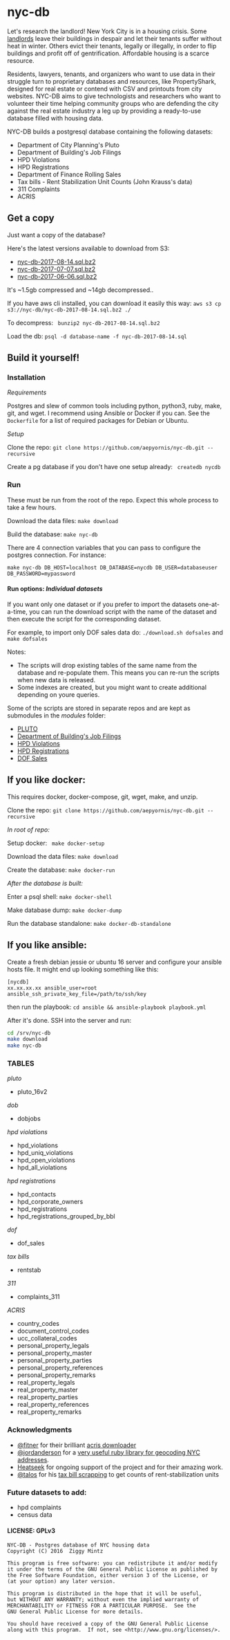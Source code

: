 # nyc-db

Let's research the landlord! New York City is in a housing crisis. Some [landlords](https://youtu.be/o1SzKHXz8tU) leave their buildings in despair and let their tenants suffer without heat in winter. Others evict their tenants, legally or illegally, in order to flip buildings and profit off of gentrification. Affordable housing is a scarce resource. 

Residents, lawyers, tenants, and organizers who want to use data in their struggle turn to proprietary databases and resources, like PropertyShark, designed for real estate or contend with CSV and printouts from city websites. NYC-DB aims to give technologists and researchers who want to volunteer their time helping community groups who are defending the city against the real estate industry a leg up by providing a ready-to-use database filled with housing data.

NYC-DB builds a postgresql database containing the following datasets:

- Department of City Planning's Pluto
- Department of Building's Job Filings
- HPD Violations
- HPD Registrations
- Department of Finance Rolling Sales
- Tax bills - Rent Stabilization Unit Counts (John Krauss's data)
- 311 Complaints
- ACRIS

## Get a copy

Just want a copy of the database?

Here's the latest versions available to download from S3:
- [nyc-db-2017-08-14.sql.bz2](https://s3.amazonaws.com/nyc-db/nyc-db-2017-08-14.sql.bz2)
- [nyc-db-2017-07-07.sql.bz2](https://s3.amazonaws.com/nyc-db/nyc-db-2017-07-07.sql.bz2)
- [nyc-db-2017-06-06.sql.bz2](https://s3.amazonaws.com/nyc-db/nyc-db-2017-06-06.sql.bz2)

It's ~1.5gb compressed and ~14gb decompressed..

If you have aws cli installed, you can download it easily this way: ``` aws s3 cp s3://nyc-db/nyc-db-2017-08-14.sql.bz2 ./ ```

To decompress: ```  bunzip2 nyc-db-2017-08-14.sql.bz2 ```

Load the db: ``` psql -d database-name -f nyc-db-2017-08-14.sql ```

## Build it yourself!

###  Installation

*Requirements*

Postgres and slew of common tools including python, python3, ruby, make, git, and wget. I recommend using Ansible or Docker if you can. See the ``` Dockerfile ``` for a list of required packages for Debian or Ubuntu.

*Setup*

Clone the repo: ``` git clone https://github.com/aepyornis/nyc-db.git --recursive ```

Create a pg database if you don't have one setup already: ``` createdb nycdb```

### Run

These must be run from the root of the repo. Expect this whole process to take a few hours.

Download the data files: ``` make download ```

Build the database: ``` make nyc-db ```

There are 4 connection variables that you can pass to configure the postgres connection. For instance:

```
make nyc-db DB_HOST=localhost DB_DATABASE=nycdb DB_USER=databaseuser DB_PASSWORD=mypassword
```

#### Run options: _Individual datasets_

If you want only one dataset or if you prefer to import the datasets one-at-a-time, you can run the download script with the name of the dataset and then execute the script for the corresponding dataset.

For example, to import only DOF sales data do: ``` ./download.sh dofsales ``` and ``` make dofsales ```

Notes: 
 - The scripts will drop existing tables of the same name from the database and re-populate them. This means you can re-run the scripts when new data is released.
 - Some indexes are created, but you might want to create additional depending on youre queries.

Some of the scripts are stored in separate repos and are kept as submodules in the _modules_ folder:

- [PLUTO](https://github.com/aepyornis/pluto)
- [Department of Building's Job Filings](https://github.com/aepyornis/dob-jobs-parser)
- [HPD Violations](https://github.com/aepyornis/hpd-violations)
- [HPD Registrations](https://github.com/aepyornis/hpd)
- [DOF Sales](https://github.com/aepyornis/dof-sales)


## If you like docker:

This requires docker, docker-compose, git, wget, make, and unzip.

Clone the repo: ``` git clone https://github.com/aepyornis/nyc-db.git --recursive ```

_In root of repo:_

Setup docker:  ```  make docker-setup ```

Download the data files: ``` make download ```

Create the database: ``` make docker-run ```

_After the database is built:_

Enter a psql shell: ``` make docker-shell ```

Make database dump: ``` make docker-dump ```

Run the database standalone: ``` make docker-db-standalone ``` 

## If you like ansible:

Create a fresh debian jessie or ubuntu 16 server and configure your ansible hosts file. It might end up looking something like this:

```
[nycdb]
xx.xx.xx.xx ansible_user=root ansible_ssh_private_key_file=/path/to/ssh/key
```

then run the playbook: ``` cd ansible && ansible-playbook playbook.yml ```

After it's done. SSH into the server and run:

``` bash
cd /srv/nyc-db
make download
make nyc-db
```

### TABLES

*pluto*
  - pluto_16v2
 
*dob*
  - dobjobs
 
*hpd violations*
  - hpd_violations
  - hpd_uniq_violations
  - hpd_open_violations
  - hpd_all_violations

*hpd registrations*
  - hpd_contacts
  - hpd_corporate_owners
  - hpd_registrations
  - hpd_registrations_grouped_by_bbl

*dof*
  - dof_sales

*tax bills*
  - rentstab

*311*
  - complaints_311
 
*ACRIS*
  - country_codes
  - document_control_codes
  - ucc_collateral_codes
  - personal_property_legals
  - personal_property_master
  - personal_property_parties
  - personal_property_references
  - personal_property_remarks
  - real_property_legals
  - real_property_master
  - real_property_parties
  - real_property_references
  - real_property_remarks

### Acknowledgments

- [@fitner](https://github.com/fitnr) for their brilliant [acris downloader](https://github.com/fitnr/acris-download)
- [@jordanderson](https://github.com/jordanderson) for a [very useful ruby library for geocoding NYC addresses](https://github.com/jordanderson/nyc_geosupport).
- [Heatseek](https://heatseek.org/) for ongoing support of the project and for their amazing work.
- [@talos](https://github.com/talos) for his [tax bill scrapping](https://github.com/talos/nyc-stabilization-unit-counts) to get counts of rent-stabilization units

### Future datasets to add:

- hpd complaints
- census data

#### LICENSE: GPLv3

```
NYC-DB - Postgres database of NYC housing data
Copyright (C) 2016  Ziggy Mintz

This program is free software: you can redistribute it and/or modify
it under the terms of the GNU General Public License as published by
the Free Software Foundation, either version 3 of the License, or
(at your option) any later version.

This program is distributed in the hope that it will be useful,
but WITHOUT ANY WARRANTY; without even the implied warranty of
MERCHANTABILITY or FITNESS FOR A PARTICULAR PURPOSE.  See the
GNU General Public License for more details.

You should have received a copy of the GNU General Public License
along with this program.  If not, see <http://www.gnu.org/licenses/>.
```
